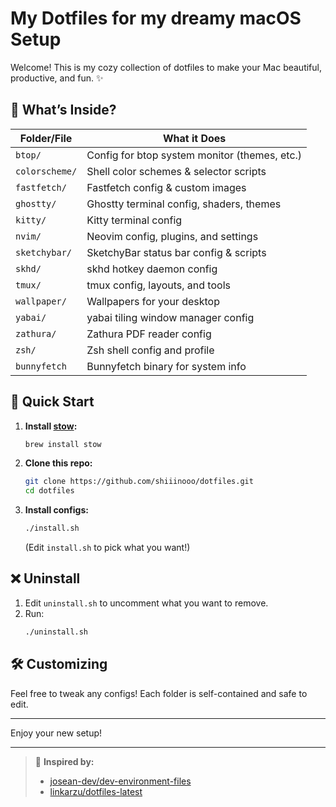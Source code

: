 # My Dotfiles for my dreamy macOS Setup

Welcome! This is my cozy collection of dotfiles to make your Mac beautiful, productive, and fun. ✨

## 📁 What’s Inside?

| Folder/File   | What it Does                                  |
|--------------|-----------------------------------------------|
| `btop/`      | Config for btop system monitor (themes, etc.)  |
| `colorscheme/`| Shell color schemes & selector scripts         |
| `fastfetch/` | Fastfetch config & custom images               |
| `ghostty/`   | Ghostty terminal config, shaders, themes       |
| `kitty/`     | Kitty terminal config                          |
| `nvim/`      | Neovim config, plugins, and settings           |
| `sketchybar/`| SketchyBar status bar config & scripts         |
| `skhd/`      | skhd hotkey daemon config                      |
| `tmux/`      | tmux config, layouts, and tools                |
| `wallpaper/` | Wallpapers for your desktop                    |
| `yabai/`     | yabai tiling window manager config             |
| `zathura/`   | Zathura PDF reader config                      |
| `zsh/`       | Zsh shell config and profile                   |
| `bunnyfetch` | Bunnyfetch binary for system info              |

## 🚀 Quick Start

1. **Install [stow](https://www.gnu.org/software/stow/):**
   ```sh
   brew install stow
   ```
2. **Clone this repo:**
   ```sh
   git clone https://github.com/shiiinooo/dotfiles.git
   cd dotfiles
   ```
3. **Install configs:**
   ```sh
   ./install.sh
   ```
   (Edit `install.sh` to pick what you want!)

## ❌ Uninstall

1. Edit `uninstall.sh` to uncomment what you want to remove.
2. Run:
   ```sh
   ./uninstall.sh
   ```

## 🛠️ Customizing
Feel free to tweak any configs! Each folder is self-contained and safe to edit.

---

Enjoy your new setup!

---

> 🦄 **Inspired by:**
> - [josean-dev/dev-environment-files](https://github.com/josean-dev/dev-environment-files)
> - [linkarzu/dotfiles-latest](https://github.com/linkarzu/dotfiles-latest)
